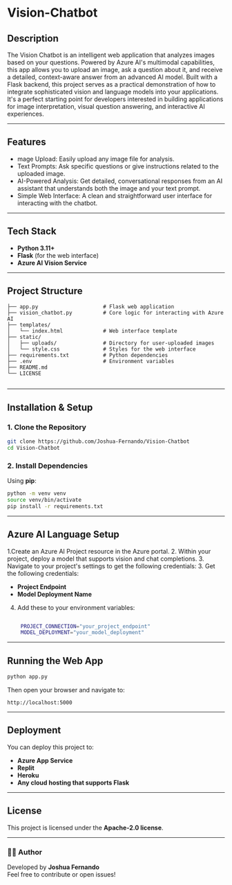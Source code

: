 # Vision-Chatbot

## Description

The Vision Chatbot is an intelligent web application that analyzes images based on your questions. Powered by Azure AI's multimodal capabilities, this app allows you to upload an image, ask a question about it, and receive a detailed, context-aware answer from an advanced AI model.
Built with a Flask backend, this project serves as a practical demonstration of how to integrate sophisticated vision and language models into your applications. It's a perfect starting point for developers interested in building applications for image interpretation, visual question answering, and interactive AI experiences.

---

## Features
- mage Upload: Easily upload any image file for analysis.
- Text Prompts: Ask specific questions or give instructions related to the uploaded image.
- AI-Powered Analysis: Get detailed, conversational responses from an AI assistant that understands both the image and your text prompt.
- Simple Web Interface: A clean and straightforward user interface for interacting with the chatbot.


---

##  Tech Stack
- **Python 3.11+**
- **Flask** (for the web interface)
- **Azure AI Vision Service**


--- 

##  Project Structure
```
├── app.py                     # Flask web application
├── vision_chatbot.py          # Core logic for interacting with Azure AI
├── templates/
│   └── index.html             # Web interface template
├── static/
│   ├── uploads/               # Directory for user-uploaded images
│   └── style.css              # Styles for the web interface
├── requirements.txt           # Python dependencies
├── .env                       # Environment variables
├── README.md
└── LICENSE                 


```

---

## Installation & Setup

### 1. Clone the Repository
```bash
git clone https://github.com/Joshua-Fernando/Vision-Chatbot
cd Vision-Chatbot
```

### 2. Install Dependencies
Using **pip**:
```bash
python -m venv venv
source venv/bin/activate
pip install -r requirements.txt
```

---

## Azure AI Language Setup
1.Create an Azure AI Project resource in the Azure portal.
2. Within your project, deploy a model that supports vision and chat completions.
3. Navigate to your project's settings to get the following credentials:
3. Get the following credentials:
   - **Project Endpoint**
   - **Model Deployment Name**
 
4. Add these to your environment variables:
   ```bash
   
    PROJECT_CONNECTION="your_project_endpoint"
    MODEL_DEPLOYMENT="your_model_deployment"

   ```

---

## Running the Web App
```bash
python app.py
```
Then open your browser and navigate to:
```
http://localhost:5000
```

---

## Deployment
You can deploy this project to:
- **Azure App Service**
- **Replit**
- **Heroku**
- **Any cloud hosting that supports Flask**

---

## License
This project is licensed under the **Apache-2.0 license**.

---

### 👨‍💻 Author
Developed by **Joshua Fernando**  
Feel free to contribute or open issues!

